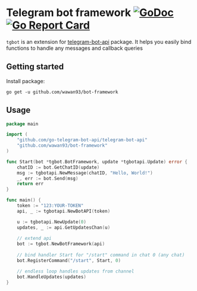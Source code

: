 # Telegram bot framework [![GoDoc](https://godoc.org/github.com/wawan93/bot-framework?status.svg)](https://godoc.org/github.com/wawan93/bot-framework) [![Go Report Card](https://goreportcard.com/badge/github.com/wawan93/bot-framework)](https://goreportcard.com/report/github.com/wawan93/bot-framework)
`tgbot` is an extension for [telegram-bot-api](https://github.com/go-telegram-bot-api/telegram-bot-api) package.
It helps you easily bind functions to handle any messages and callback queries

## Getting started
Install package:
```
go get -u github.com/wawan93/bot-framework
```

## Usage 
```go
package main

import (
	"github.com/go-telegram-bot-api/telegram-bot-api"
	"github.com/wawan93/bot-framework"
)

func Start(bot *tgbot.BotFramework, update *tgbotapi.Update) error {
	chatID := bot.GetChatID(update)
	msg := tgbotapi.NewMessage(chatID, "Hello, World!")
	_, err := bot.Send(msg)
	return err
}

func main() {
	token := "123:YOUR-TOKEN"
	api, _ := tgbotapi.NewBotAPI(token)

	u := tgbotapi.NewUpdate(0)
	updates, _ := api.GetUpdatesChan(u)
  
	// extend api
	bot := tgbot.NewBotFramework(api)
  
	// bind handler Start for "/start" command in chat 0 (any chat)
	bot.RegisterCommand("/start", Start, 0)

	// endless loop handles updates from channel
	bot.HandleUpdates(updates)
}

```
